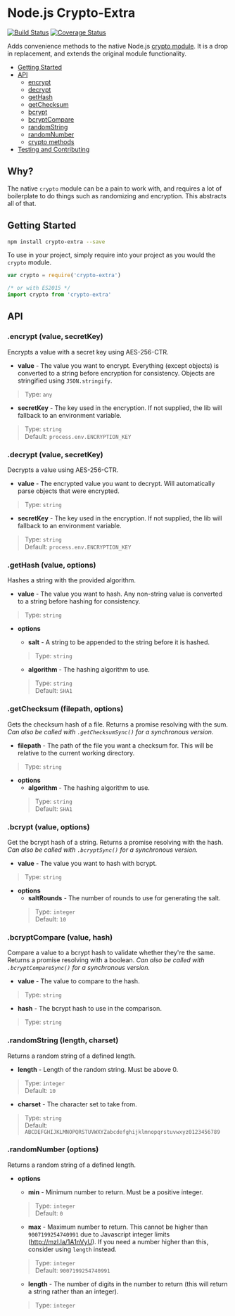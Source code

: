 # Node.js Crypto-Extra
[![Build Status](https://travis-ci.org/jsonmaur/node-crypto-extra.svg?branch=master)](https://travis-ci.org/jsonmaur/node-crypto-extra)
[![Coverage Status](https://coveralls.io/repos/github/jsonmaur/node-crypto-extra/badge.svg?branch=master)](https://coveralls.io/github/jsonmaur/node-crypto-extra?branch=master)

Adds convenience methods to the native Node.js [crypto module](https://nodejs.org/api/crypto.html). It is a drop in replacement, and extends the original module functionality.

- [Getting Started](#getting-started)
- [API](#api)
  - [encrypt](#api-encrypt)
  - [decrypt](#api-decrypt)
  - [getHash](#api-hash)
  - [getChecksum](#api-checksum)
  - [bcrypt](#api-bcrypt)
  - [bcryptCompare](#api-bcrypt-compare)
  - [randomString](#api-random-string)
  - [randomNumber](#api-random-number)
  - [crypto methods](https://nodejs.org/api/crypto.html)
- [Testing and Contributing](#testing)

## Why?

The native `crypto` module can be a pain to work with, and requires a lot of boilerplate to do things such as randomizing and encryption. This abstracts all of that.

<a name="getting-started"></a>
## Getting Started

```bash
npm install crypto-extra --save
```

To use in your project, simply require into your project as you would the `crypto` module.

```javascript
var crypto = require('crypto-extra')

/* or with ES2015 */
import crypto from 'crypto-extra'
```

<a name="api"></a>
## API

<a name="api-encrypt"></a>
### .encrypt (value, secretKey)

Encrypts a value with a secret key using AES-256-CTR.

- **value** - The value you want to encrypt. Everything (except objects) is converted to a string before encryption for consistency. Objects are stringified using `JSON.stringify`.
> Type: `any`  

- **secretKey** - The key used in the encryption. If not supplied, the lib will fallback to an environment variable.
> Type: `string`  
> Default: `process.env.ENCRYPTION_KEY`

<a name="api-decrypt"></a>
### .decrypt (value, secretKey)

Decrypts a value using AES-256-CTR.

- **value** - The encrypted value you want to decrypt. Will automatically parse objects that were encrypted.
> Type: `string`  

- **secretKey** - The key used in the encryption. If not supplied, the lib will fallback to an environment variable.
> Type: `string`  
> Default: `process.env.ENCRYPTION_KEY`

<a name="api-hash"></a>
### .getHash (value, options)

Hashes a string with the provided algorithm.

- **value** - The value you want to hash. Any non-string value is converted to a string before hashing for consistency.
> Type: `string`  

- **options**
  - **salt** - A string to be appended to the string before it is hashed.
  > Type: `string`  

  - **algorithm** - The hashing algorithm to use.
  > Type: `string`  
  > Default: `SHA1`

<a name="api-checksum"></a>
### .getChecksum (filepath, options)

Gets the checksum hash of a file. Returns a promise resolving with the sum.
*Can also be called with `.getChecksumSync()` for a synchronous version.*

- **filepath** - The path of the file you want a checksum for. This will be relative to the current working directory.
> Type: `string`  

- **options**
  - **algorithm** - The hashing algorithm to use.
  > Type: `string`  
  > Default: `SHA1`

<a name="api-bcrypt"></a>
### .bcrypt (value, options)

Get the bcrypt hash of a string. Returns a promise resolving with the hash.
*Can also be called with `.bcryptSync()` for a synchronous version.*

- **value** - The value you want to hash with bcrypt.
> Type: `string`  

- **options**
  - **saltRounds** - The number of rounds to use for generating the salt.
  > Type: `integer`  
  > Default: `10`

<a name="api-bcrypt-compare"></a>
### .bcryptCompare (value, hash)

Compare a value to a bcrypt hash to validate whether they're the same. Returns a promise resolving with a boolean.
*Can also be called with `.bcryptCompareSync()` for a synchronous version.*

- **value** - The value to compare to the hash.
> Type: `string`  

- **hash** - The bcrypt hash to use in the comparison.
> Type: `string`  

<a name="api-random-string"></a>
### .randomString (length, charset)

Returns a random string of a defined length.

- **length** - Length of the random string. Must be above 0.
> Type: `integer`  
> Default: `10`

- **charset** - The character set to take from.
> Type: `string`  
> Default: `ABCDEFGHIJKLMNOPQRSTUVWXYZabcdefghijklmnopqrstuvwxyz0123456789`

<a name="api-random-number"></a>
### .randomNumber (options)

Returns a random string of a defined length.

- **options**
  - **min** - Minimum number to return. Must be a positive integer.
  > Type: `integer`  
  > Default: `0`

  - **max** - Maximum number to return. This cannot be higher than `9007199254740991` due to Javascript integer limits (http://mzl.la/1A1nVyU). If you need a number higher than this, consider using `length` instead.
  > Type: `integer`  
  > Default: `9007199254740991`

  - **length** - The number of digits in the number to return (this will return a string rather than an integer).
  > Type: `integer`  
